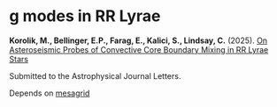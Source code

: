 # g modes in RR Lyrae

**Korolik, M., Bellinger, E.P., Farag, E., Kalici, S., Lindsay, C.** (2025).  [On Asteroseismic Probes of Convective Core Boundary Mixing in RR Lyrae Stars](https://github.com/mkorolik/RR-Lyrae-Convective-Boundary-Mixing/blob/main/on%20asteroseismic%20probes%20of%20convective%20core%20boundary%20mixing%20in%20rr%20lyrae%20stars.pdf)

Submitted to the Astrophysical Journal Letters.

Depends on [mesagrid](https://github.com/earlbellinger/mesagrid)
